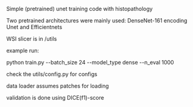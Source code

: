 Simple (pretrained) unet training code with histopathology

Two pretrained architectures were mainly used: DenseNet-161 encoding Unet and Efficientnets

WSI slicer is in /utils

example run:

 python train.py --batch_size 24 --model_type dense --n_eval 1000
 
 check the utils/config.py for configs
 
 data loader assumes patches for loading
 
 validation is done using DICE(f1)-score
 
 